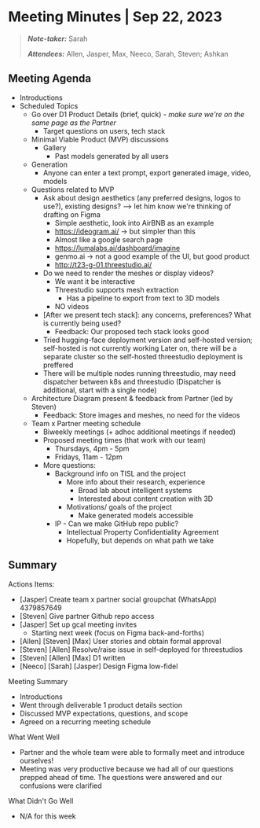 # Meeting Minutes | Sep 22, 2023

>_**Note-taker:**_ Sarah
>
>_**Attendees:**_ Allen, Jasper, Max, Neeco, Sarah, Steven; Ashkan

## Meeting Agenda
- Introductions
- Scheduled Topics
  - Go over D1 Product Details (brief, quick) - _make sure we're on the same page as the Partner_
    - Target questions on users, tech stack
  - Minimal Viable Product (MVP) discussions
    - Gallery
      - Past models generated by all users
   - Generation
      - Anyone can enter a text prompt, export generated image, video, models
   - Questions related to MVP
      - Ask about design aesthetics (any preferred designs, logos to use?), existing designs? --> let him know we're thinking of drafting on Figma
        - Simple aesthetic, look into AirBNB as an example
        - https://ideogram.ai/ -> but simpler than this
        - Almost like a google search page
        - https://lumalabs.ai/dashboard/imagine  
        - genmo.ai -> not a good example of the UI, but good product
        - http://t23-g-01.threestudio.ai/
      - Do we need to render the meshes or display videos?
        - We want it be interactive
        - Threestudio supports mesh extraction
          - Has a pipeline to export from text to 3D models
        - NO videos
      - \[After we present tech stack]: any concerns, preferences? What is currently being used?
        - Feedback: Our proposed tech stack looks good
      - Tried hugging-face deployment version and self-hosted version; self-hosted is not currently working
        Later on, there will be a separate cluster so the self-hosted threestudio deployment is preffered
      - There will be multiple nodes running threestudio, may need dispatcher between k8s and threestudio (Dispatcher is additional, start with a single node)
    - Architecture Diagram present & feedback from Partner (led by Steven)
      - Feedback: Store images and meshes, no need for the videos
    - Team x Partner meeting schedule
      - Biweekly meetings (+ adhoc additional meetings if needed)
      - Proposed meeting times (that work with our team)
        - Thursdays, 4pm - 5pm
        - Fridays, 11am - 12pm
      - More questions:
        - Background info on TISL and the project
          - More info about their research, experience
            - Broad lab about intelligent systems
            - Interested about content creation with 3D
          - Motivations/ goals of the project
            - Make generated models accessible
        - IP - Can we make GitHub repo public?
          - Intellectual Property Confidentiality Agreement
          - Hopefully, but depends on what path we take
         
## Summary
Actions Items:
- \[Jasper] Create team x partner social groupchat (WhatsApp) 4379857649
- \[Steven] Give partner Github repo access
- \[Jasper] Set up gcal meeting invites
  - Starting next week (focus on Figma back-and-forths)
- \[Allen] \[Steven] \[Max] User stories and obtain formal approval
- \[Steven] \[Allen] Resolve/raise issue in self-deployed for threestudios
- \[Steven] \[Allen] \[Max] D1 written
- \[Neeco] \[Sarah] \[Jasper] Design Figma low-fidel

Meeting Summary
- Introductions
- Went through deliverable 1 product details section
- Discussed MVP expectations, questions, and scope
- Agreed on a recurring meeting schedule

What Went Well
- Partner and the whole team were able to formally meet and introduce ourselves!
- Meeting was very productive because we had all of our questions prepped ahead of time. The questions were answered and our confusions were clarified

What Didn't Go Well
- N/A for this week



